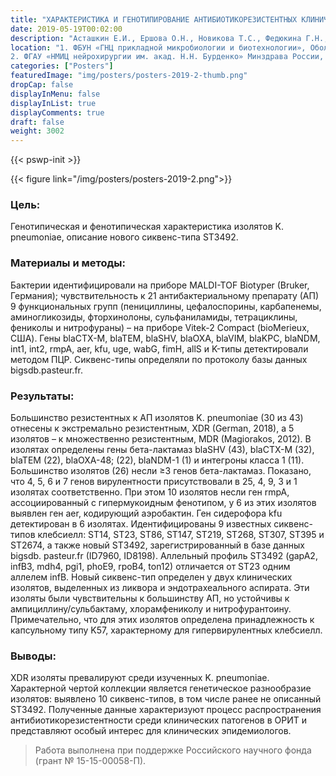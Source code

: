 ```yaml
---
title: "ХАРАКТЕРИСТИКА И ГЕНОТИПИРОВАНИЕ АНТИБИОТИКОРЕЗИСТЕНТНЫХ КЛИНИЧЕСКИХ ШТАММОВ KLEBSIELLA PNEUMONIAE, ИДЕНТИФИКАЦИЯ НОВОГО СИКВЕНС-ТИПА ST3492"
date: 2019-05-19T00:02:00
description: "Асташкин Е.И., Ершова О.Н., Новикова Т.С., Федюкина Г.Н., Кузина Е.С., Александрова И.А., Фурсова Н.К."
location: "1. ФБУН «ГНЦ прикладной микробиологии и биотехнологии», Оболенск, Россия
2. ФГАУ «НМИЦ нейрохирургии им. акад. Н.Н. Бурденко» Минздрава России, Москва, Россия"
categories: ["Posters"]
featuredImage: "img/posters/posters-2019-2-thumb.png"
dropCap: false
displayInMenu: false
displayInList: true
displayComments: true
draft: false
weight: 3002
---
```



{{< pswp-init >}}

{{< figure link="/img/posters/posters-2019-2.png">}}


### Цель:

Генотипическая и фенотипическая характеристика изолятов K. pneumoniae, описание нового сиквенс-типа ST3492.

### Материалы и методы: 

Бактерии идентифицировали на приборе MALDI-TOF Biotyper (Bruker, Германия); чувствительность к 21 антибактериальному препарату (АП) 9 функциональных групп (пенициллины, цефалоспорины, карбапенемы, аминогликозиды, фторхинолоны, сульфаниламиды, тетрациклины, фениколы и нитрофураны) – на приборе Vitek-2 Compact (bioMerieux, США). Гены blaCTX-M, blaTEM, blaSHV, blaOXA, blaVIM, blaKPC, blaNDM, int1, int2, rmpA, aer, kfu, uge, wabG, fimH, allS и K-типы детектировали методом ПЦР. Сиквенс-типы определяли по протоколу базы данных bigsdb.pasteur.fr.

### Результаты: 

Большинство резистентных к АП изолятов K. pneumoniae (30 из 43) отнесены к экстремально резистентным, XDR (German, 2018), а 5 изолятов – к множественно резистентным, MDR (Magiorakos, 2012). В изолятах определены гены бета-лактамаз blaSHV (43), blaCTX-M (32), blaTEM (22), blaOXA-48; (22), blaNDM-1 (1) и интегроны класса 1 (11). Большинство изолятов (26) несли ≥3 генов бета-лактамаз. Показано, что 4, 5, 6 и 7 генов вирулентности присутствовали в 25, 4, 9, 3 и 1 изолятах соответственно. При этом 10 изолятов несли ген rmpA, ассоциированный с гипермукоидным фенотипом, у 6 из этих изолятов выявлен ген aer, кодирующий аэробактин. Ген сидерофора kfu детектирован в 6 изолятах. Идентифицированы 9 известных сиквенс-типов клебсиелл: ST14, ST23, ST86, ST147, ST219, ST268, ST307, ST395 и ST2674, а также новый ST3492, зарегистрированный в базе данных bigsdb. pasteur.fr (ID7960, ID8198). Аллельный профиль ST3492 (gapA2, infB3, mdh4, pgi1, phoE9, rpoB4, ton12) отличается от ST23 одним аллелем infB. Новый сиквенс-тип определен у двух клинических изолятов, выделенных из ликвора и эндотрахеального аспирата. Эти изоляты были чувствительны к большинству АП, но устойчивы к ампициллину/сульбактаму, хлорамфениколу и нитрофурантоину. Примечательно, что для этих изолятов определена принадлежность к капсульному типу K57, характерному для гипервирулентных клебсиелл.

### Выводы: 

XDR изоляты превалируют среди изученных K. pneumoniae. Характерной чертой коллекции является генетическое разнообразие изолятов: выявлено 10 сиквенс-типов, в том числе ранее не описанный ST3492. Полученные данные характеризуют процесс распространения антибиотикорезистентности среди клинических патогенов в ОРИТ и представляют особый интерес для клинических эпидемиологов.

> Работа выполнена при поддержке Российского научного фонда (грант № 15-15-00058-П).